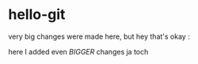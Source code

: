 # hello-git
very big changes were made here, but hey that's okay :

here I added even _BIGGER_ changes
ja toch 
